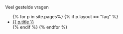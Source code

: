 Veel gestelde vragen
<ul>
{% for p in site.pages%}
    {% if p.layout == "faq" %}
        <li><a href="{{p.url}}">{{ p.title }}</a></li>
    {% endif %}
{% endfor %}
</ul>

